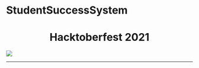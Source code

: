 # StudentSuccessSystem
<h1 align="center"> Hacktoberfest 2021 </h1>
<img src="https://hacktoberfest.digitalocean.com/_nuxt/img/logo-hacktoberfest-full.f42e3b1.svg">

***
